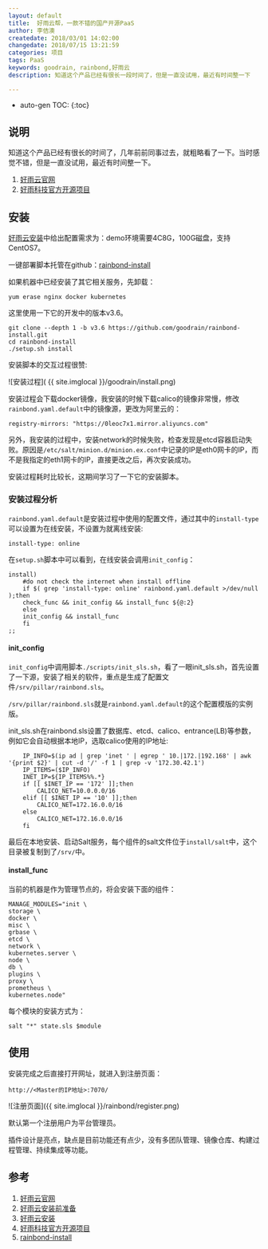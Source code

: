 ```yaml
---
layout: default
title:  好雨云帮，一款不错的国产开源PaaS
author: 李佶澳
createdate: 2018/03/01 14:02:00
changedate: 2018/07/15 13:21:59
categories: 项目
tags: PaaS
keywords: goodrain, rainbond,好雨云
description: 知道这个产品已经有很长一段时间了，但是一直没试用，最近有时间整一下

---
```


* auto-gen TOC:
{:toc}

## 说明 

知道这个产品已经有很长的时间了，几年前前同事过去，就粗略看了一下。当时感觉不错，但是一直没试用，最近有时间整一下。

1. [好雨云官网][1]
2. [好雨科技官方开源项目][4]

## 安装

[好雨云安装][2]中给出配置需求为：demo环境需要4C8G，100G磁盘，支持CentOS7。

一键部署脚本托管在github：[rainbond-install][5]

如果机器中已经安装了其它相关服务，先卸载：

	yum erase nginx docker kubernetes

这里使用一下它的开发中的版本v3.6。

	git clone --depth 1 -b v3.6 https://github.com/goodrain/rainbond-install.git
	cd rainbond-install
	./setup.sh install

安装脚本的交互过程很赞:

![安装过程]( {{ site.imglocal }}/goodrain/install.png)

安装过程会下载docker镜像，我安装的时候下载calico的镜像非常慢，修改`rainbond.yaml.default`中的镜像源，更改为阿里云的：

	registry-mirrors: "https://0leoc7x1.mirror.aliyuncs.com"

另外，我安装的过程中，安装network的时候失败，检查发现是etcd容器启动失败。原因是`/etc/salt/minion.d/minion.ex.conf`中记录的IP是eth0网卡的IP，而不是我指定的eth1网卡的IP，直接更改之后，再次安装成功。

安装过程耗时比较长，这期间学习了一下它的安装脚本。

### 安装过程分析

`rainbond.yaml.default`是安装过程中使用的配置文件，通过其中的`install-type`可以设置为在线安装，不设置为就离线安装:

	install-type: online

在`setup.sh`脚本中可以看到，在线安装会调用`init_config`：

	install)
	    #do not check the internet when install offline
	    if $( grep 'install-type: online' rainbond.yaml.default >/dev/null );then
	    check_func && init_config && install_func ${@:2}
	    else
	    init_config && install_func
	    fi
	;;

#### init_config 

`init_config`中调用脚本`./scripts/init_sls.sh`，看了一眼init_sls.sh，首先设置了一下源，安装了相关的软件，重点是生成了配置文件`/srv/pillar/rainbond.sls`。

`/srv/pillar/rainbond.sls`就是`rainbond.yaml.default`的这个配置模版的实例版。

init_sls.sh在rainbond.sls设置了数据库、etcd、calico、entrance(LB)等参数，例如它会自动根据本地IP，选取calico使用的IP地址:

	    IP_INFO=$(ip ad | grep 'inet ' | egrep ' 10.|172.|192.168' | awk '{print $2}' | cut -d '/' -f 1 | grep -v '172.30.42.1')
	    IP_ITEMS=($IP_INFO)
	    INET_IP=${IP_ITEMS%%.*}
	    if [[ $INET_IP == '172' ]];then
	        CALICO_NET=10.0.0.0/16
	    elif [[ $INET_IP == '10' ]];then
	        CALICO_NET=172.16.0.0/16
	    else
	        CALICO_NET=172.16.0.0/16
	    fi

最后在本地安装、启动Salt服务，每个组件的salt文件位于`install/salt`中，这个目录被复制到了`/srv/`中。

#### install_func

当前的机器是作为管理节点的，将会安装下面的组件：

	MANAGE_MODULES="init \
	storage \
	docker \
	misc \
	grbase \
	etcd \
	network \
	kubernetes.server \
	node \
	db \
	plugins \
	proxy \
	prometheus \
	kubernetes.node"

每个模块的安装方式为：

	salt "*" state.sls $module

## 使用

安装完成之后直接打开网址，就进入到注册页面：

	http://<Master的IP地址>:7070/

![注册页面]({{ site.imglocal }}/rainbond/register.png)

默认第一个注册用户为平台管理员。

插件设计是亮点，缺点是目前功能还有点少，没有多团队管理、镜像仓库、构建过程管理、持续集成等功能。

## 参考

1. [好雨云官网][1]
2. [好雨云安装前准备][2]
3. [好雨云安装][3]
4. [好雨科技官方开源项目][3]
5. [rainbond-install][5]

[1]: https://www.goodrain.com/ "好雨云官网" 
[2]: https://www.goodrain.com/docs/stable/getting-started/before-installation.html "好雨云安装前准备"
[3]: https://www.goodrain.com/docs/stable/getting-started/online-installation.html  "好雨云安装" 
[4]: https://github.com/goodrain "好雨科技官方开源项目"
[5]: https://github.com/goodrain/rainbond-install.git "rainbond-install"
